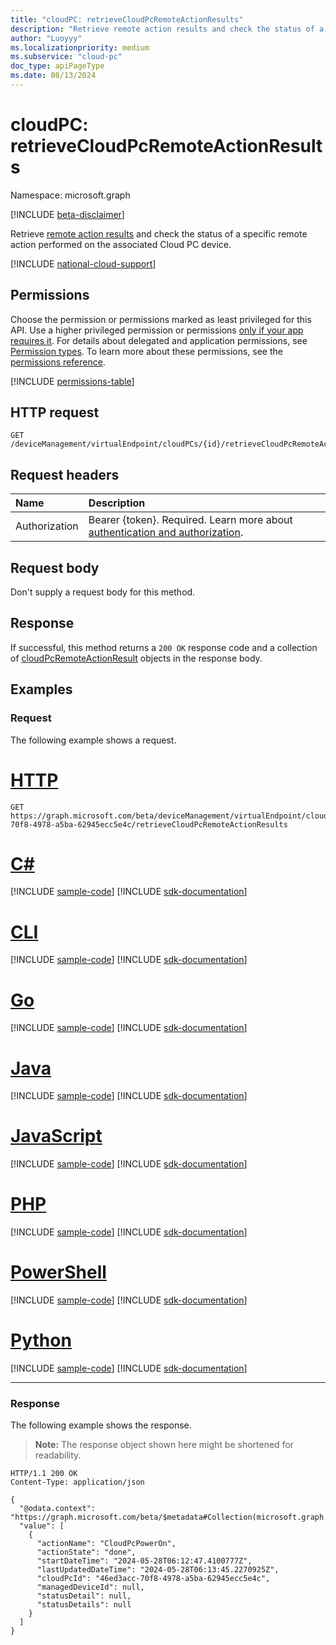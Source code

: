 ```yaml
---
title: "cloudPC: retrieveCloudPcRemoteActionResults"
description: "Retrieve remote action results and check the status of a specific remote action performed on the associated Cloud PC device."
author: "Luoyyy"
ms.localizationpriority: medium
ms.subservice: "cloud-pc"
doc_type: apiPageType
ms.date: 08/13/2024
---
```


# cloudPC: retrieveCloudPcRemoteActionResults

Namespace: microsoft.graph

[!INCLUDE [beta-disclaimer](../../includes/beta-disclaimer.md)]

Retrieve [remote action results](../resources/cloudpcremoteactionresult.md) and check the status of a specific remote action performed on the associated Cloud PC device.

[!INCLUDE [national-cloud-support](../../includes/global-us.md)]

## Permissions

Choose the permission or permissions marked as least privileged for this API. Use a higher privileged permission or permissions [only if your app requires it](/graph/permissions-overview#best-practices-for-using-microsoft-graph-permissions). For details about delegated and application permissions, see [Permission types](/graph/permissions-overview#permission-types). To learn more about these permissions, see the [permissions reference](/graph/permissions-reference).

<!-- { "blockType": "permissions", "name": "cloudpc-retrievecloudpcremoteactionresults" } -->
[!INCLUDE [permissions-table](../includes/permissions/cloudpc-retrievecloudpcremoteactionresults-permissions.md)]

## HTTP request

<!-- {
  "blockType": "ignored"
}
-->

``` http
GET /deviceManagement/virtualEndpoint/cloudPCs/{id}/retrieveCloudPcRemoteActionResults
```

## Request headers

| Name          | Description               |
| :------------ | :------------------------ |
|Authorization|Bearer {token}. Required. Learn more about [authentication and authorization](/graph/auth/auth-concepts).|

## Request body

Don't supply a request body for this method.

## Response

If successful, this method returns a `200 OK` response code and a collection of [cloudPcRemoteActionResult](../resources/cloudpcremoteactionresult.md) objects in the response body.

## Examples

### Request

The following example shows a request.

# [HTTP](#tab/http)
<!-- {
  "blockType": "request",
  "name": "cloudpc_retrievecloudpcremoteactionresults"
}
-->

``` http
GET https://graph.microsoft.com/beta/deviceManagement/virtualEndpoint/cloudPCs/46ed3acc-70f8-4978-a5ba-62945ecc5e4c/retrieveCloudPcRemoteActionResults
```

# [C#](#tab/csharp)
[!INCLUDE [sample-code](../includes/snippets/csharp/cloudpc-retrievecloudpcremoteactionresults-csharp-snippets.md)]
[!INCLUDE [sdk-documentation](../includes/snippets/snippets-sdk-documentation-link.md)]

# [CLI](#tab/cli)
[!INCLUDE [sample-code](../includes/snippets/cli/cloudpc-retrievecloudpcremoteactionresults-cli-snippets.md)]
[!INCLUDE [sdk-documentation](../includes/snippets/snippets-sdk-documentation-link.md)]

# [Go](#tab/go)
[!INCLUDE [sample-code](../includes/snippets/go/cloudpc-retrievecloudpcremoteactionresults-go-snippets.md)]
[!INCLUDE [sdk-documentation](../includes/snippets/snippets-sdk-documentation-link.md)]

# [Java](#tab/java)
[!INCLUDE [sample-code](../includes/snippets/java/cloudpc-retrievecloudpcremoteactionresults-java-snippets.md)]
[!INCLUDE [sdk-documentation](../includes/snippets/snippets-sdk-documentation-link.md)]

# [JavaScript](#tab/javascript)
[!INCLUDE [sample-code](../includes/snippets/javascript/cloudpc-retrievecloudpcremoteactionresults-javascript-snippets.md)]
[!INCLUDE [sdk-documentation](../includes/snippets/snippets-sdk-documentation-link.md)]

# [PHP](#tab/php)
[!INCLUDE [sample-code](../includes/snippets/php/cloudpc-retrievecloudpcremoteactionresults-php-snippets.md)]
[!INCLUDE [sdk-documentation](../includes/snippets/snippets-sdk-documentation-link.md)]

# [PowerShell](#tab/powershell)
[!INCLUDE [sample-code](../includes/snippets/powershell/cloudpc-retrievecloudpcremoteactionresults-powershell-snippets.md)]
[!INCLUDE [sdk-documentation](../includes/snippets/snippets-sdk-documentation-link.md)]

# [Python](#tab/python)
[!INCLUDE [sample-code](../includes/snippets/python/cloudpc-retrievecloudpcremoteactionresults-python-snippets.md)]
[!INCLUDE [sdk-documentation](../includes/snippets/snippets-sdk-documentation-link.md)]

---

### Response

The following example shows the response.

> **Note:** The response object shown here might be shortened for readability.
<!-- {
  "blockType": "response",
  "truncated": true,
  "@odata.type": "Collection(microsoft.graph.cloudPcRemoteActionResult)"
}
-->

``` http
HTTP/1.1 200 OK
Content-Type: application/json

{
  "@odata.context": "https://graph.microsoft.com/beta/$metadata#Collection(microsoft.graph.cloudPcRemoteActionResult)",
  "value": [
    {
      "actionName": "CloudPcPowerOn",
      "actionState": "done",
      "startDateTime": "2024-05-28T06:12:47.4100777Z",
      "lastUpdatedDateTime": "2024-05-28T06:13:45.2270925Z",
      "cloudPcId": "46ed3acc-70f8-4978-a5ba-62945ecc5e4c",
      "managedDeviceId": null,
      "statusDetail": null,
      "statusDetails": null
    }
  ]
}
```
